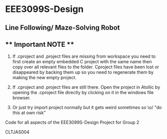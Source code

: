 # EEE3099S-Design
## Line Following/ Maze-Solving Robot
## ** Important NOTE **
1) If .cproject and .project files are missing from workspace you need to first create an empty embedded C project with the same name then copy over all relevant files to the folder. Cproject files have been lost or disappeared by backing them up so you need to regenerate them by making the new empty project.

2) If .cproject and .project files are still there. Open the project in Atollic by opening the .cproject file directly by clicking on it in the windows file browser.

3) Or just try import project normally but it gets weird sometimes so \o/ "do this at own risk"

Code for all aspects of the EEE3099S-Design Project for Group 2

CLTJAS004


